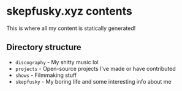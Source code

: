 # skepfusky.xyz contents

This is where all my content is statically generated!

## Directory structure

- `discography` - My shitty music lol
- `projects` - Open-source projects I've made or have contributed
- `shows` - Filmmaking stuff
- `skepfusky` - My boring life and some interesting info about me
